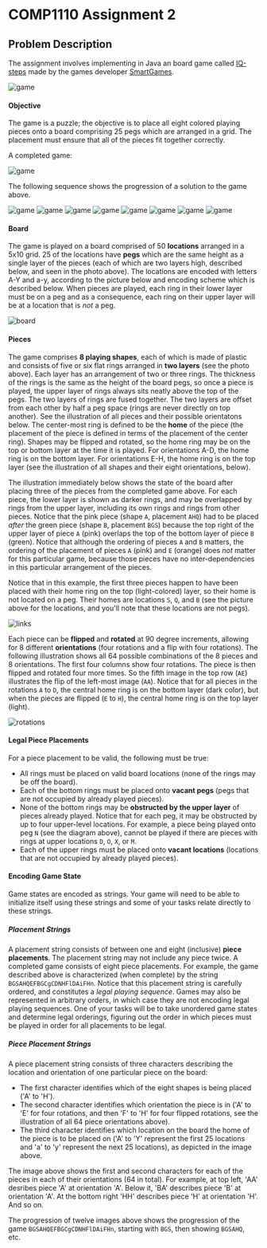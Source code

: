 # COMP1110 Assignment 2

## Problem Description

The assignment involves implementing in Java an board game called [IQ-steps](http://www.smartgames.eu/en/smartgames/iq-steps)
made by the games developer [SmartGames](http://www.smartgames.eu/en).

![game](assets/iqsteps.png)

#### Objective 

The game is a puzzle; the objective is to place all eight colored playing pieces
onto a board comprising 25 pegs which are arranged in a grid.  The placement must
ensure that all of the pieces fit together correctly.

A completed game:

![game](assets/BGSAHQEFBGCgCDNHFlDAiFHn-350.png)

The following sequence shows the progression of a solution to the game above.

![game](assets/BGS.png)
![game](assets/BGSAHQ.png)
![game](assets/BGSAHQEFB.png)
![game](assets/BGSAHQEFBGCg.png)
![game](assets/BGSAHQEFBGCgCDN.png)
![game](assets/BGSAHQEFBGCgCDNHFl.png)
![game](assets/BGSAHQEFBGCgCDNHFlDAi.png)
![game](assets/BGSAHQEFBGCgCDNHFlDAiFHn.png)

#### Board

The game is played on a board comprised of 50 **locations** arranged
in a 5x10 grid.  25 of the locations have **pegs** which are the same
height as a single layer of the pieces (each of which are two layers
high, described below, and seen in the photo above).  The locations are encoded with letters A-Y
and a-y, according to the picture below and encoding scheme which is described below.  When
pieces are played, each ring in their lower layer must be on a peg and
as a consequence, each ring on their upper layer will be at a location
that is *not* a peg.

![board](assets/locations.png)

#### Pieces

The game comprises **8 playing shapes**, each of which is made of
plastic and consists of five or six flat rings arranged in **two
layers** (see the photo above).  Each layer has an arrangement of two
or three rings.  The thickness of the rings is the same as the height
of the board pegs, so once a piece is played, the upper layer of rings
always sits neatly above the top of the pegs.  The two layers of rings
are fused together.  The two layers are offset from each other by half
a peg space (rings are never directly on top another).  See the
illustration of all pieces and their possible orientatons below.  The
center-most ring is defined to be the **home** of the piece (the
placement of the piece is defined in terms of the placement of the
center ring).  Shapes may be flipped and rotated, so the home ring may
be on the top or bottom layer at the time it is played.  For
orientations A-D, the home ring is on the bottom layer.  For
orientations E-H, the home ring is on the top layer (see the illustration of all shapes and their eight orientations, below).

The illustration immediately below shows the state of the board after
placing three of the pieces from the completed game above.  For each
piece, the lower layer is shown as darker rings, and may be overlapped
by rings from the upper layer, including its own rings and rings from
other pieces.  Notice that the pink piece (shape `A`, placement `AHQ`)
had to be placed *after* the green piece (shape `B`, placement `BGS`)
because the top right of the upper layer of piece `A` (pink) overlaps
the top of the bottom layer of piece `B` (green).  Notice that
although the ordering of pieces `A` and `B` matters, the ordering of
the placement of pieces `A` (pink) and `E` (orange) does *not* matter
for this particular game, because those pieces have no
inter-dependencies in this particular arrangement of the pieces.

Notice that in this example, the first three pieces happen to have
been placed with their home ring on the top (light-colored) layer, so
their home is not located on a peg.  Their homes are locations `S`,
`Q`, and `B` (see the picture above for the locations, and you'll note
that these locations are not pegs).

![links](assets/BGSAHQEFB.png)

Each piece can be **flipped** and **rotated** at 90 degree increments,
allowing for 8 different **orientations** (four rotations and a flip
with four rotations).  The following illustration shows all 64
possible combinations of the 8 pieces and 8 orientations.  The first
four columns show four rotations.  The piece is then flipped and
rotated four more times.  So the fifth image in the top row (`AE`)
illustrates the flip of the left-most image (`AA`).  Notice that for all
pieces in the rotations `A` to `D`,  the central home ring is on the bottom layer (dark color), but when
the pieces are flipped (`E` to `H`), the central home ring is on the top
layer (light).

![rotations](assets/orientations.png)

#### Legal Piece Placements

For a piece placement to be valid, the following must be true:
* All rings must be placed on valid board locations (none of the rings may be off the board).
* Each of the bottom rings must be placed onto **vacant pegs** (pegs that are not occupied by already played pieces).
* None of the bottom rings may be **obstructed by the upper layer** of
  pieces already played.  Notice that for each peg, it may be
  obstructed by up to four upper-level locations.  For example, a
  piece being played onto peg `N` (see the diagram above), cannot be
  played if there are pieces with rings at upper locations `D`, `O`,
  `X`, or `M`.
* Each of the upper rings must be placed onto **vacant locations** (locations that are not occupied by already played pieces).

#### Encoding Game State

Game states are encoded as strings.  Your game will need to be able to
initialize itself using these strings and some of your tasks relate
directly to these strings.

##### Placement Strings

A placement string consists of between one and eight (inclusive)
**piece placements**. The placement string may not include any piece
twice.  A completed game consists of eight piece placements.  For
example, the game described above is characterized (when complete) by
the string `BGSAHQEFBGCgCDNHFlDAiFHn`.  Notice that this placement string is
carefully ordered, and constitutes a *legal playing sequence*.  Games
may also be represented in arbitrary orders, in which case they are
not encoding legal playing sequences.  One of your tasks will be to
take unordered game states and determine legal orderings, figuring out
the order in which pieces must be played in order for all placements
to be legal.

##### Piece Placement Strings

A piece placement string consists of three characters describing the location 
and orientation of one particular piece on the board:

* The first character identifies which of the eight shapes is being placed ('A' to 'H').
* The second character identifies which orientation the piece is in ('A' to 'E' for four rotations, and then 'F' to 'H' for four flipped rotations, see the illustration of all 64 piece orientations above).
* The third character identifies which location on the board the home of the piece is to be placed on ('A' to 'Y' represent the first 25 locations and 'a' to 'y' represent the next 25 locations), as depicted in the image above.

The image above shows the first and second characters for each of the pieces in
each of their orientations (64 in total). For example, at top left, 'AA' desribes piece 'A'
at orientation 'A'.  Below it, 'BA' describes piece 'B' at orientation 'A'.  At
the bottom right 'HH' describes piece 'H' at orientation 'H'.  And so on.

The progression of twelve images above shows the progression of the game `BGSAHQEFBGCgCDNHFlDAiFHn`,
starting with `BGS`, then showing `BGSAHQ`, etc.
